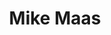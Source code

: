 ---
title: Mike Maas
qrcode: data:image/png;base64,iVBORw0KGgoAAAANSUhEUgAAAQAAAAEAAQMAAABmvDolAAAABlBMVEX///8AAABVwtN&#43;AAAB/ElEQVR42uyYMa78LAzEB7mg5AgchZslm5txFI5ASYEynwzkZfNpq38Volh60hP5NV7Gg2288cYb/xYrSRZAMmAzyLTA6RmfBQAwBQEuGeYgTICL48M8gJBb8bG6tNgMIVldJNOUADMAR8BPDDSR8ZDcA4GmSc8K6BchP79Ee3eg&#43;cOhySDFb/WHgdwc6PFXWbD8/LL0mwMqORaEv1saaaZnAajtVP8&#43;tt3iDkdzVtYUwDp0qf7HHPRIGPfzUucAhNwtuzEAtaUayfmAjQqktbQnaasILP5ZgD63OzzhuBWABYuQau9zAapJbeBaWWkvJ5fbnAJYJWNBS8qUQ5PqD5gJ0KRWlVzGWlyU4j&#43;Sw362B88AVri42BSqSxhmLrya&#43;RQAgpbUMQs1Fw9Xt78/0PzB9s7NZtVkcznOBjRnVkdQTtTlMnhxuQcAK7uBVPgdLqqBaF9kT01OAQijIWOF55Am1R&#43;&#43;X94JgHFhtWUcYJNpZn7Z5NwfkBy2PpCa0lrs3lt/bXKeAByz3viHTKYC&#43;6nJKYBjeUh9WKFzt1bWt9tPAfQdSGzNkLp4Wqtm&#43;78V6N2BsXYTJlMcpfitb0WeCVR9gDNqs8Ffv8MUgJZUAbQj7dsDTAWMJk6y3/vcvUvbhM4FjOUhXBrTgfZy5mvufgTwxhtvXOO/AAAA///i85ONEs5OfQAAAABJRU5ErkJggg==
index: false
private: true
---